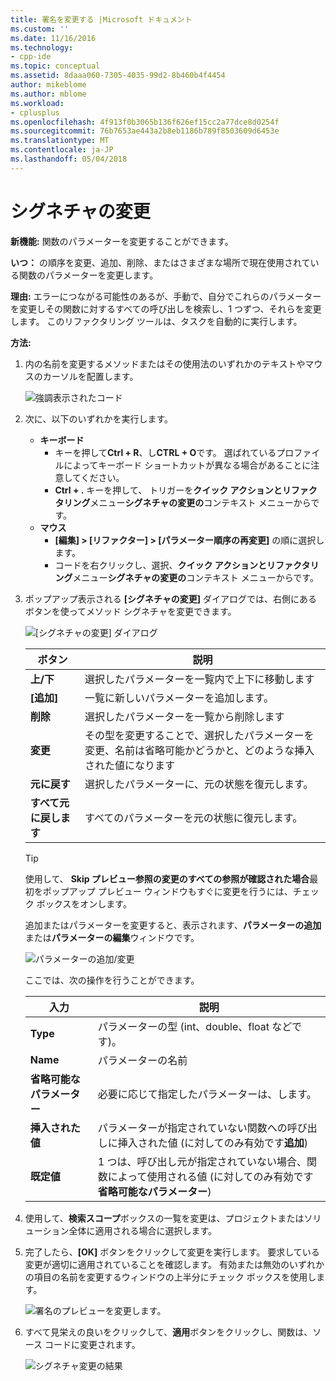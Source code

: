 ```yaml
---
title: 署名を変更する |Microsoft ドキュメント
ms.custom: ''
ms.date: 11/16/2016
ms.technology:
- cpp-ide
ms.topic: conceptual
ms.assetid: 8daaa060-7305-4035-99d2-8b460b4f4454
author: mikeblome
ms.author: mblome
ms.workload:
- cplusplus
ms.openlocfilehash: 4f913f0b3065b136f626ef15cc2a77dce8d0254f
ms.sourcegitcommit: 76b7653ae443a2b8eb1186b789f8503609d6453e
ms.translationtype: MT
ms.contentlocale: ja-JP
ms.lasthandoff: 05/04/2018
---
```

# <a name="change-signature"></a>シグネチャの変更
**新機能:** 関数のパラメーターを変更することができます。

**いつ：** の順序を変更、追加、削除、またはさまざまな場所で現在使用されている関数のパラメーターを変更します。  

**理由:** エラーにつながる可能性のあるが、手動で、自分でこれらのパラメーターを変更しその関数に対するすべての呼び出しを検索し、1 つずつ、それらを変更します。  このリファクタリング ツールは、タスクを自動的に実行します。

**方法:**

1. 内の名前を変更するメソッドまたはその使用法のいずれかのテキストやマウスのカーソルを配置します。

   ![強調表示されたコード](images/changesignature_highlight.png)

1. 次に、以下のいずれかを実行します。
   * **キーボード**
     * キーを押して**Ctrl + R**、し**CTRL + O**です。  選ばれているプロファイルによってキーボード ショートカットが異なる場合があることに注意してください。
     * **Ctrl + .** キーを押して、 トリガーを**クイック アクションとリファクタリング**メニュー**シグネチャの変更の**コンテキスト メニューからです。
   * **マウス**
     * **[編集] > [リファクター] > [パラメーター順序の再変更]** の順に選択します。
     * コードを右クリックし、選択、**クイック アクションとリファクタリング**メニュー**シグネチャの変更の**コンテキスト メニューからです。

1. ポップアップ表示される **[シグネチャの変更]** ダイアログでは、右側にあるボタンを使ってメソッド シグネチャを変更できます。

   ![[シグネチャの変更] ダイアログ](images/changesignature_dialog.png)

   | ボタン | 説明
   | ------ | ---
   | **上/下**    | 選択したパラメーターを一覧内で上下に移動します
   | **[追加]**        | 一覧に新しいパラメーターを追加します。
   | **削除**     | 選択したパラメーターを一覧から削除します
   | **変更**     | その型を変更することで、選択したパラメーターを変更、名前は省略可能かどうかと、どのような挿入された値になります
   | **元に戻す**     | 選択したパラメーターに、元の状態を復元します。
   | **すべて元に戻します** | すべてのパラメーターを元の状態に復元します。

   > [!TIP]
   > 使用して、 **Skip プレビュー参照の変更のすべての参照が確認された場合**最初をポップアップ プレビュー ウィンドウもすぐに変更を行うには、チェック ボックスをオンします。

   追加またはパラメーターを変更すると、表示されます、**パラメーターの追加**または**パラメーターの編集**ウィンドウです。

   ![パラメーターの追加/変更](images/changesignature_addmodify.png)

   ここでは、次の操作を行うことができます。

   | 入力 | 説明
   | ----- | ---
   | **Type**               | パラメーターの型 (int、double、float などです)。
   | **Name**               | パラメーターの名前
   | **省略可能なパラメーター** | 必要に応じて指定したパラメーターは、します。
   | **挿入された値**     | パラメーターが指定されていない関数への呼び出しに挿入された値 (に対してのみ有効です**追加**)
   | **既定値**      | 1 つは、呼び出し元が指定されていない場合、関数によって使用される値 (に対してのみ有効です**省略可能なパラメーター**)

1. 使用して、**検索スコープ**ボックスの一覧を変更は、プロジェクトまたはソリューション全体に適用される場合に選択します。

1. 完了したら、**[OK]** ボタンをクリックして変更を実行します。  要求している変更が適切に適用されていることを確認します。  有効または無効のいずれかの項目の名前を変更するウィンドウの上半分にチェック ボックスを使用します。

   ![署名のプレビューを変更します。](images/changesignature_preview.png)

1. すべて見栄えの良いをクリックして、**適用**ボタンをクリックし、関数は、ソース コードに変更されます。

   ![シグネチャ変更の結果](images/changesignature_result.png)